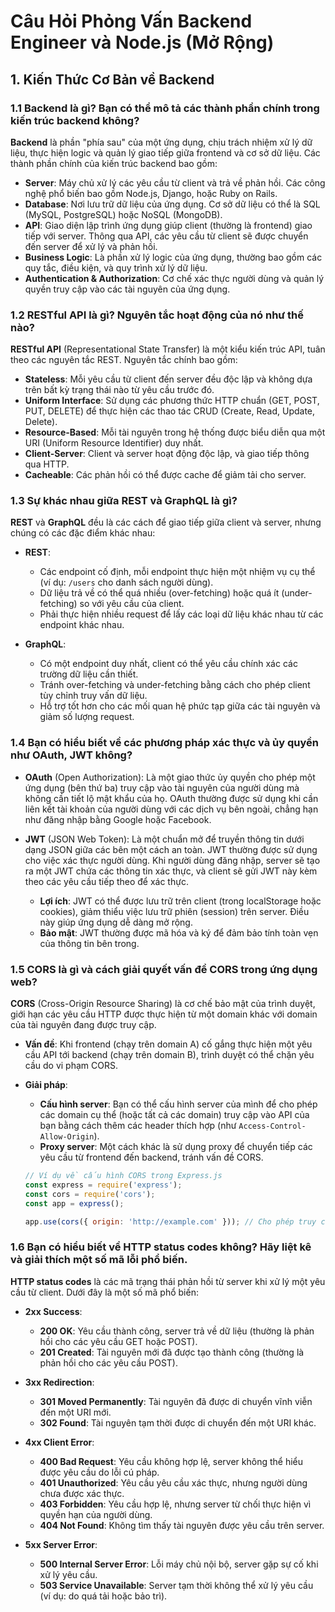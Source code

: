 # Câu Hỏi Phỏng Vấn Backend Engineer và Node.js (Mở Rộng)
## 1. Kiến Thức Cơ Bản về Backend

### 1.1 Backend là gì? Bạn có thể mô tả các thành phần chính trong kiến trúc backend không?

**Backend** là phần "phía sau" của một ứng dụng, chịu trách nhiệm xử lý dữ liệu, thực hiện logic và quản lý giao tiếp giữa frontend và cơ sở dữ liệu. Các thành phần chính của kiến trúc backend bao gồm:

- **Server**: Máy chủ xử lý các yêu cầu từ client và trả về phản hồi. Các công nghệ phổ biến bao gồm Node.js, Django, hoặc Ruby on Rails.
- **Database**: Nơi lưu trữ dữ liệu của ứng dụng. Cơ sở dữ liệu có thể là SQL (MySQL, PostgreSQL) hoặc NoSQL (MongoDB).
- **API**: Giao diện lập trình ứng dụng giúp client (thường là frontend) giao tiếp với server. Thông qua API, các yêu cầu từ client sẽ được chuyển đến server để xử lý và phản hồi.
- **Business Logic**: Là phần xử lý logic của ứng dụng, thường bao gồm các quy tắc, điều kiện, và quy trình xử lý dữ liệu.
- **Authentication & Authorization**: Cơ chế xác thực người dùng và quản lý quyền truy cập vào các tài nguyên của ứng dụng.

### 1.2 RESTful API là gì? Nguyên tắc hoạt động của nó như thế nào?

**RESTful API** (Representational State Transfer) là một kiểu kiến trúc API, tuân theo các nguyên tắc REST. Nguyên tắc chính bao gồm:

- **Stateless**: Mỗi yêu cầu từ client đến server đều độc lập và không dựa trên bất kỳ trạng thái nào từ yêu cầu trước đó.
- **Uniform Interface**: Sử dụng các phương thức HTTP chuẩn (GET, POST, PUT, DELETE) để thực hiện các thao tác CRUD (Create, Read, Update, Delete).
- **Resource-Based**: Mỗi tài nguyên trong hệ thống được biểu diễn qua một URI (Uniform Resource Identifier) duy nhất.
- **Client-Server**: Client và server hoạt động độc lập, và giao tiếp thông qua HTTP.
- **Cacheable**: Các phản hồi có thể được cache để giảm tải cho server.

### 1.3 Sự khác nhau giữa REST và GraphQL là gì?

**REST** và **GraphQL** đều là các cách để giao tiếp giữa client và server, nhưng chúng có các đặc điểm khác nhau:

- **REST**: 
  - Các endpoint cố định, mỗi endpoint thực hiện một nhiệm vụ cụ thể (ví dụ: `/users` cho danh sách người dùng).
  - Dữ liệu trả về có thể quá nhiều (over-fetching) hoặc quá ít (under-fetching) so với yêu cầu của client.
  - Phải thực hiện nhiều request để lấy các loại dữ liệu khác nhau từ các endpoint khác nhau.

- **GraphQL**:
  - Có một endpoint duy nhất, client có thể yêu cầu chính xác các trường dữ liệu cần thiết.
  - Tránh over-fetching và under-fetching bằng cách cho phép client tùy chỉnh truy vấn dữ liệu.
  - Hỗ trợ tốt hơn cho các mối quan hệ phức tạp giữa các tài nguyên và giảm số lượng request.

### 1.4 Bạn có hiểu biết về các phương pháp xác thực và ủy quyền như OAuth, JWT không?

- **OAuth** (Open Authorization): Là một giao thức ủy quyền cho phép một ứng dụng (bên thứ ba) truy cập vào tài nguyên của người dùng mà không cần tiết lộ mật khẩu của họ. OAuth thường được sử dụng khi cần liên kết tài khoản của người dùng với các dịch vụ bên ngoài, chẳng hạn như đăng nhập bằng Google hoặc Facebook.

- **JWT** (JSON Web Token): Là một chuẩn mở để truyền thông tin dưới dạng JSON giữa các bên một cách an toàn. JWT thường được sử dụng cho việc xác thực người dùng. Khi người dùng đăng nhập, server sẽ tạo ra một JWT chứa các thông tin xác thực, và client sẽ gửi JWT này kèm theo các yêu cầu tiếp theo để xác thực.

  - **Lợi ích**: JWT có thể được lưu trữ trên client (trong localStorage hoặc cookies), giảm thiểu việc lưu trữ phiên (session) trên server. Điều này giúp ứng dụng dễ dàng mở rộng.
  - **Bảo mật**: JWT thường được mã hóa và ký để đảm bảo tính toàn vẹn của thông tin bên trong.

### 1.5 CORS là gì và cách giải quyết vấn đề CORS trong ứng dụng web?

**CORS** (Cross-Origin Resource Sharing) là cơ chế bảo mật của trình duyệt, giới hạn các yêu cầu HTTP được thực hiện từ một domain khác với domain của tài nguyên đang được truy cập.

- **Vấn đề**: Khi frontend (chạy trên domain A) cố gắng thực hiện một yêu cầu API tới backend (chạy trên domain B), trình duyệt có thể chặn yêu cầu do vi phạm CORS.

- **Giải pháp**:
  - **Cấu hình server**: Bạn có thể cấu hình server của mình để cho phép các domain cụ thể (hoặc tất cả các domain) truy cập vào API của bạn bằng cách thêm các header thích hợp (như `Access-Control-Allow-Origin`).
  - **Proxy server**: Một cách khác là sử dụng proxy để chuyển tiếp các yêu cầu từ frontend đến backend, tránh vấn đề CORS.

  ```javascript
  // Ví dụ về cấu hình CORS trong Express.js
  const express = require('express');
  const cors = require('cors');
  const app = express();

  app.use(cors({ origin: 'http://example.com' })); // Cho phép truy cập từ domain cụ thể
  ```

### 1.6 Bạn có hiểu biết về HTTP status codes không? Hãy liệt kê và giải thích một số mã lỗi phổ biến.

**HTTP status codes** là các mã trạng thái phản hồi từ server khi xử lý một yêu cầu từ client. Dưới đây là một số mã phổ biến:

- **2xx Success**:
    
    - **200 OK**: Yêu cầu thành công, server trả về dữ liệu (thường là phản hồi cho các yêu cầu GET hoặc POST).
    - **201 Created**: Tài nguyên mới đã được tạo thành công (thường là phản hồi cho các yêu cầu POST).
- **3xx Redirection**:
    
    - **301 Moved Permanently**: Tài nguyên đã được di chuyển vĩnh viễn đến một URI mới.
    - **302 Found**: Tài nguyên tạm thời được di chuyển đến một URI khác.
- **4xx Client Error**:
    
    - **400 Bad Request**: Yêu cầu không hợp lệ, server không thể hiểu được yêu cầu do lỗi cú pháp.
    - **401 Unauthorized**: Yêu cầu yêu cầu xác thực, nhưng người dùng chưa được xác thực.
    - **403 Forbidden**: Yêu cầu hợp lệ, nhưng server từ chối thực hiện vì quyền hạn của người dùng.
    - **404 Not Found**: Không tìm thấy tài nguyên được yêu cầu trên server.
- **5xx Server Error**:
    
    - **500 Internal Server Error**: Lỗi máy chủ nội bộ, server gặp sự cố khi xử lý yêu cầu.
    - **503 Service Unavailable**: Server tạm thời không thể xử lý yêu cầu (ví dụ: do quá tải hoặc bảo trì).

